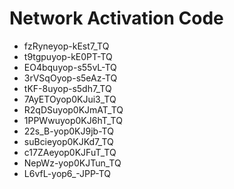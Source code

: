 # Network Activation Code
* fzRyneyop-kEst7_TQ
* t9tgpuyop-kE0PT-TQ
* EO4bquyop-s55vL-TQ
* 3rVSqOyop-s5eAz-TQ
* tKF-8uyop-s5dh7_TQ
* 7AyETOyop0KJui3_TQ
* R2qDSuyop0KJmAT_TQ
* 1PPWwuyop0KJ6hT_TQ
* 22s_B-yop0KJ9jb-TQ
* suBcieyop0KJKd7_TQ
* c17ZAeyop0KJFuT_TQ
* NepWz-yop0KJTun_TQ
* L6vfL-yop6_-JPP-TQ